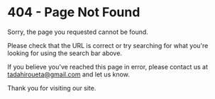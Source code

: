 # 404 - Page Not Found

Sorry, the page you requested cannot be found.

Please check that the URL is correct or try searching for what you're looking for using the search bar above.

If you believe you've reached this page in error, please contact us at tadahiroueta@gmail.com and let us know.

Thank you for visiting our site.
